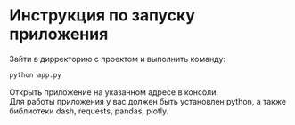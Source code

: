 # Инструкция по запуску приложения

Зайти в дирректорию с проектом и выполнить команду:  
```bash
python app.py
```
Открыть приложение на указанном адресе в консоли.  
Для работы приложения у вас должен быть установлен python, а также библиотеки dash, requests, pandas, plotly.
